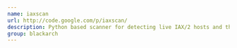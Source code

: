 ```yaml
---
name: iaxscan
url: http://code.google.com/p/iaxscan/
description: Python based scanner for detecting live IAX/2 hosts and then enumerating (by bruteforce) users on those hosts. URL : http://code.google.com/p/iaxscan/ Groups : blackarch blackarch-scanner blackarch-cracker
group: blackarch
---
```

